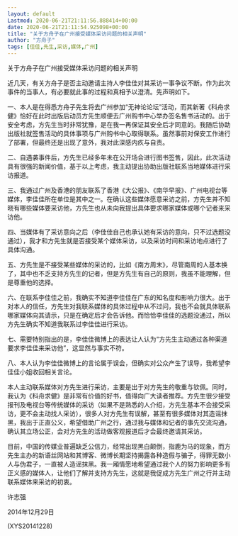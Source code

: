 ```yaml
---
layout: default
Lastmod: 2020-06-21T21:11:56.888414+00:00
date: 2020-06-21T21:11:54.925098+00:00
title: "关于方舟子在广州接受媒体采访问题的相关声明"
author: "方舟子"
tags: [佳佳,先生,采访,媒体,广州]
---
```


关于方舟子在广州接受媒体采访问题的相关声明

近几天，有关方舟子是否主动邀请主持人李佳佳对其采访一事争议不断。作为此次事件的当事人，有必要就此事的过程和真相予以澄清。先声明如下。

一、本人是在得悉方舟子先生将去广州参加“无神论论坛”活动，而其新著《科舟求健》恰好在此时出版后动员方先生顺便去广州购书中心举办签名售书活动的。出于安全考虑，方先生当时非常犹豫，是在我一再保证其安全后才同意的。我随后协助出版社就签售活动的具体事项与广州购书中心取得联系。虽然事前对保安工作进行了部署，但最终还是出现了意外，我对此深感内疚与自责。

二、自遇袭事件后，方先生已经多年未在公开场合进行图书签售，因此，此次活动具有很强的新闻价值，基于以上考虑，我主动提出协助出版社联系当地媒体进行采访报道。

三、我通过广州及香港的朋友联系了香港《大公报》、《南华早报》、广州电视台等媒体，李佳佳所在单位是其中之一。在确认这些媒体愿意采访之前，方先生并不知晓有哪些媒体要采访他，方先生也从未向我提出具体要求哪家媒体或哪个记者来采访他。

四、当媒体有了采访意向之后（李佳佳自己也承认她有采访的意向，只不过选题没通过），我才和方先生就是否接受某个媒体采访，以及采访时间和采访地点进行了具体沟通。

五、方先生是不接受某些媒体的采访的，比如《南方周末》，尽管南周的人基本换了，其中也不乏支持方先生的记者，但是方先生有自己的原则，我虽不能理解，但是尊重他的选择。

六、在联系李佳佳之前，我确实不知道李佳佳在广东的知名度和影响力很大。出于对本人的信任，方先生对我联系媒体的具体过程中从不过问，我也不会就具体联系哪家媒体向其请示，只是在确定后才会告诉他。而恰恰李佳佳的选题没通过，所以方先生确实不知道我联系过李佳佳进行采访。

七、需要特别指出的是，李佳佳微博上的表达让人认为“方先生主动通过各种渠道要求李佳佳来采访他”，这显然与事实不符。

八、本人认为李佳佳微博上的言论属于误会，但确实对公众产生了误导，我希望李佳佳小姐收回相关言论。

本人主动联系媒体对方先生进行采访，主要是出于对方先生的敬重与钦佩。同时，我认为《科舟求健》是非常有价值的好书，值得向广大读者推荐。方先生很少接受报刊及电视台等传统媒体的采访（如果不是熟悉的人介绍，方先生基本不会接受采访，更不会主动找人采访），很多人对方先生有误解，甚至有很多媒体对其造谣抹黑，我出于正直公义，希望借助广州之行，通过我与媒体和记者的事先交流沟通，确认其立场公正，会对方先生的活动做客观报道后才会最终邀请其采访。

目前，中国的传媒业普遍缺乏公信力，经常出现黑白颠倒，指鹿为马的现象，而方先生主办的新语丝网站和其博客、微博长期坚持揭露各种造假与骗子，得罪无数小人与伪君子，一直被人造谣抹黑。我一厢情愿地希望通过我个人的努力影响更多有正义感的媒体人，让他们了解并支持方先生，这就是我促成方先生广州之行并主动联系媒体来采访的初衷。

许志强

2014年12月29日

(XYS20141228)

